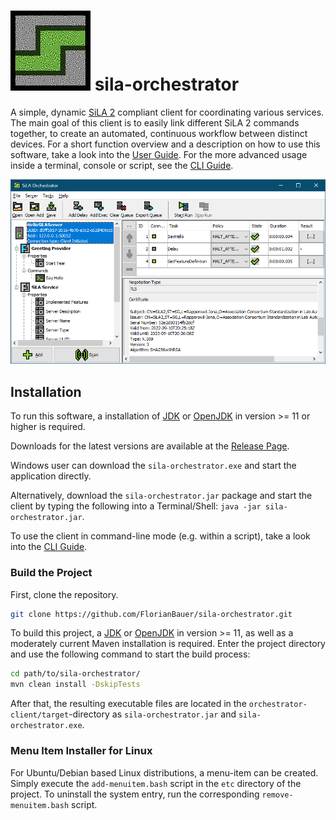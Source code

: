 # ![sila-orchestrator logo](doc/pictures/sila-orchestrator-logo-128px.png) sila-orchestrator


A simple, dynamic [SiLA 2](https://sila-standard.com/) compliant client for coordinating various 
services. The main goal of this client is to easily link different SiLA 2 commands together, to 
create an automated, continuous workflow between distinct devices. For a short function overview and 
a description on how to use this software, take a look into the [User Guide](doc/UserGuide.md). For 
the more advanced usage inside a terminal, console or script, see the [CLI Guide](doc/CliGuide.md).

![The sila-orchestrator client](doc/pictures/sila-orchestrator-gui.png)


## Installation

To run this software, a installation of [JDK](https://jdk.java.net/) or [OpenJDK](https://adoptopenjdk.net/) in version >= 11 or higher is required.

Downloads for the latest versions are available at the [Release Page](https://github.com/FlorianBauer/sila-orchestrator/releases).

Windows user can download the `sila-orchestrator.exe` and start the application directly.

Alternatively, download the `sila-orchestrator.jar` package and start the client by typing the following into a Terminal/Shell: `java -jar sila-orchestrator.jar`.

To use the client in command-line mode (e.g. within a script), take a look into the [CLI Guide](doc/CliGuide.md).


### Build the Project

First, clone the repository.
```bash
git clone https://github.com/FlorianBauer/sila-orchestrator.git
```

To build this project, a [JDK](https://jdk.java.net/) or [OpenJDK](https://adoptopenjdk.net/) in version >= 11, as well as a moderately current Maven installation is required. Enter the project directory and use the following command to start the build process:

```bash
cd path/to/sila-orchestrator/
mvn clean install -DskipTests
```

After that, the resulting executable files are located in the `orchestrator-client/target`-directory as 
`sila-orchestrator.jar` and `sila-orchestrator.exe`.


### Menu Item Installer for Linux

For Ubuntu/Debian based Linux distributions, a menu-item can be created. Simply execute the 
`add-menuitem.bash` script in the `etc` directory of the project. To uninstall the system entry, run
the corresponding `remove-menuitem.bash` script.

